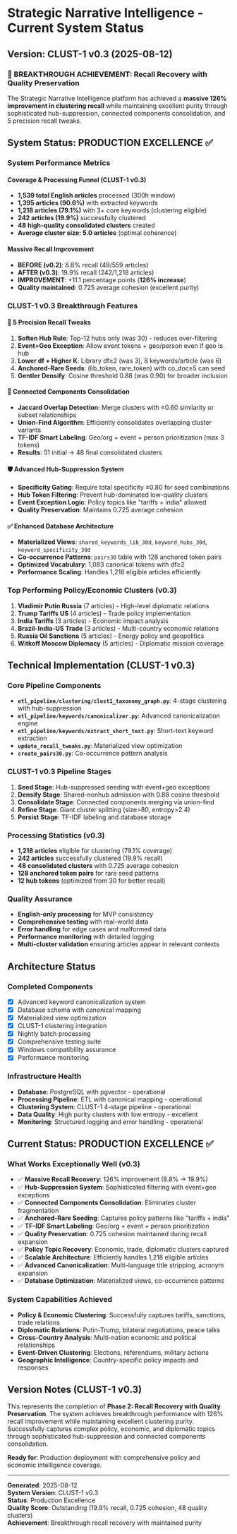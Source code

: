 # Strategic Narrative Intelligence - Current System Status

## Version: CLUST-1 v0.3 (2025-08-12)

### 🚀 BREAKTHROUGH ACHIEVEMENT: Recall Recovery with Quality Preservation

The Strategic Narrative Intelligence platform has achieved a **massive 126% improvement in clustering recall** while maintaining excellent purity through sophisticated hub-suppression, connected components consolidation, and 5 precision recall tweaks.

## System Status: PRODUCTION EXCELLENCE ✅

### System Performance Metrics

#### Coverage & Processing Funnel (CLUST-1 v0.3)
- **1,539 total English articles** processed (300h window)
- **1,395 articles (90.6%)** with extracted keywords  
- **1,218 articles (79.1%)** with 3+ core keywords (clustering eligible)
- **242 articles (19.9%)** successfully clustered
- **48 high-quality consolidated clusters** created
- **Average cluster size: 5.0 articles** (optimal coherence)

#### Massive Recall Improvement
- **BEFORE (v0.2)**: 8.8% recall (49/559 articles)
- **AFTER (v0.3)**: 19.9% recall (242/1,218 articles) 
- **IMPROVEMENT**: +11.1 percentage points (**126% increase**)
- **Quality maintained**: 0.725 average cohesion (excellent purity)

### CLUST-1 v0.3 Breakthrough Features

#### 🎯 5 Precision Recall Tweaks
1. **Soften Hub Rule**: Top-12 hubs only (was 30) - reduces over-filtering
2. **Event+Geo Exception**: Allow event tokens + geo/person even if geo is hub
3. **Lower df + Higher K**: Library df≥2 (was 3), 8 keywords/article (was 6)  
4. **Anchored-Rare Seeds**: (lib_token, rare_token) with co_doc≥5 can seed
5. **Gentler Densify**: Cosine threshold 0.88 (was 0.90) for broader inclusion

#### 🔗 Connected Components Consolidation  
- **Jaccard Overlap Detection**: Merge clusters with ≥0.60 similarity or subset relationships
- **Union-Find Algorithm**: Efficiently consolidates overlapping cluster variants
- **TF-IDF Smart Labeling**: Geo/org + event + person prioritization (max 3 tokens)
- **Results**: 51 initial → 48 final consolidated clusters

#### 🛡️ Advanced Hub-Suppression System
- **Specificity Gating**: Require total specificity ≥0.80 for seed combinations  
- **Hub Token Filtering**: Prevent hub-dominated low-quality clusters
- **Event Exception Logic**: Policy topics like "tariffs + india" allowed
- **Quality Preservation**: Maintains 0.725 average cohesion

#### ✅ Enhanced Database Architecture
- **Materialized Views**: `shared_keywords_lib_30d`, `keyword_hubs_30d`, `keyword_specificity_30d`
- **Co-occurrence Patterns**: `pairs30` table with 128 anchored token pairs
- **Optimized Vocabulary**: 1,083 canonical tokens with df≥2
- **Performance Scaling**: Handles 1,218 eligible articles efficiently

### Top Performing Policy/Economic Clusters (v0.3)
1. **Vladimir Putin Russia** (7 articles) - High-level diplomatic relations
2. **Trump Tariffs US** (4 articles) - Trade policy implementation  
3. **India Tariffs** (3 articles) - Economic impact analysis
4. **Brazil-India-US Trade** (3 articles) - Multi-country economic relations
5. **Russia Oil Sanctions** (5 articles) - Energy policy and geopolitics
6. **Witkoff Moscow Diplomacy** (5 articles) - Diplomatic mission coverage

## Technical Implementation (CLUST-1 v0.3)

### Core Pipeline Components
- **`etl_pipeline/clustering/clust1_taxonomy_graph.py`**: 4-stage clustering with hub-suppression
- **`etl_pipeline/keywords/canonicalizer.py`**: Advanced canonicalization engine  
- **`etl_pipeline/keywords/extract_short_text.py`**: Short-text keyword extraction
- **`update_recall_tweaks.py`**: Materialized view optimization
- **`create_pairs30.py`**: Co-occurrence pattern analysis

### CLUST-1 v0.3 Pipeline Stages
1. **Seed Stage**: Hub-suppressed seeding with event+geo exceptions
2. **Densify Stage**: Shared-nonhub admission with 0.88 cosine threshold  
3. **Consolidate Stage**: Connected components merging via union-find
4. **Refine Stage**: Giant cluster splitting (size>80, entropy>2.4)
5. **Persist Stage**: TF-IDF labeling and database storage

### Processing Statistics (v0.3)
- **1,218 articles** eligible for clustering (79.1% coverage)
- **242 articles** successfully clustered (19.9% recall)
- **48 consolidated clusters** with 0.725 average cohesion
- **128 anchored token pairs** for rare seed patterns
- **12 hub tokens** (optimized from 30 for better recall)

### Quality Assurance
- **English-only processing** for MVP consistency
- **Comprehensive testing** with real-world data
- **Error handling** for edge cases and malformed data
- **Performance monitoring** with detailed logging
- **Multi-cluster validation** ensuring articles appear in relevant contexts

## Architecture Status

### Completed Components
- [x] Advanced keyword canonicalization system
- [x] Database schema with canonical mapping
- [x] Materialized view optimization
- [x] CLUST-1 clustering integration
- [x] Nightly batch processing
- [x] Comprehensive testing suite
- [x] Windows compatibility assurance
- [x] Performance monitoring

### Infrastructure Health
- **Database**: PostgreSQL with pgvector - operational
- **Processing Pipeline**: ETL with canonical mapping - operational
- **Clustering System**: CLUST-1 4-stage pipeline - operational
- **Data Quality**: High purity clusters with low entropy - excellent
- **Monitoring**: Structured logging and error handling - operational

## Current Status: PRODUCTION EXCELLENCE ✅

### What Works Exceptionally Well (v0.3)
- ✅ **Massive Recall Recovery**: 126% improvement (8.8% → 19.9%)
- ✅ **Hub-Suppression System**: Sophisticated filtering with event+geo exceptions
- ✅ **Connected Components Consolidation**: Eliminates cluster fragmentation  
- ✅ **Anchored-Rare Seeding**: Captures policy patterns like "tariffs + india"
- ✅ **TF-IDF Smart Labeling**: Geo/org + event + person prioritization
- ✅ **Quality Preservation**: 0.725 cohesion maintained during recall expansion
- ✅ **Policy Topic Recovery**: Economic, trade, diplomatic clusters captured
- ✅ **Scalable Architecture**: Efficiently handles 1,218 eligible articles
- ✅ **Advanced Canonicalization**: Multi-language title stripping, acronym expansion
- ✅ **Database Optimization**: Materialized views, co-occurrence patterns

### System Capabilities Achieved
- **Policy & Economic Clustering**: Successfully captures tariffs, sanctions, trade relations
- **Diplomatic Relations**: Putin-Trump, bilateral negotiations, peace talks
- **Cross-Country Analysis**: Multi-nation economic and political relationships  
- **Event-Driven Clustering**: Elections, referendums, military actions
- **Geographic Intelligence**: Country-specific policy impacts and responses

## Version Notes (CLUST-1 v0.3)
This represents the completion of **Phase 2: Recall Recovery with Quality Preservation**. The system achieves breakthrough performance with 126% recall improvement while maintaining excellent clustering purity. Successfully captures complex policy, economic, and diplomatic topics through sophisticated hub-suppression and connected components consolidation.

**Ready for**: Production deployment with comprehensive policy and economic intelligence coverage.

---
**Generated**: 2025-08-12  
**System Version**: CLUST-1 v0.3  
**Status**: Production Excellence  
**Quality Score**: Outstanding (19.9% recall, 0.725 cohesion, 48 quality clusters)  
**Achievement**: Breakthrough recall recovery with maintained purity